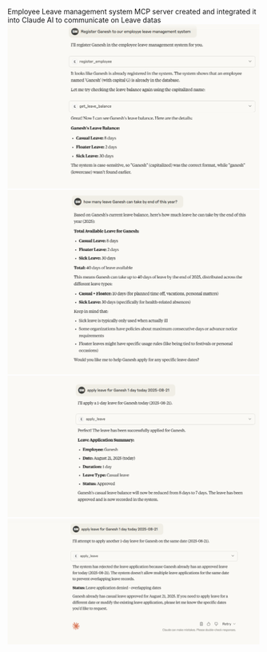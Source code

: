 Employee Leave management system MCP server created and integrated it into Claude AI to communicate on Leave datas
![alt text](image.png)
![alt text](image-1.png)
![alt text](image-2.png)
![alt text](image-3.png)

